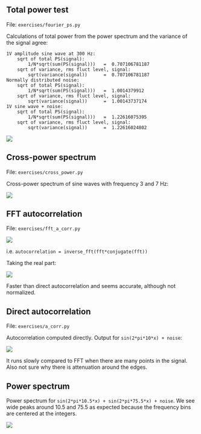 Total power test
----------------

File: `exercises/fourier_ps.py`

Calculations of total power from the power spectrum and the variance of the signal agree:

    1V amplitude sine wave at 300 Hz:
        sqrt of total PS(signal):
            1/N*sqrt(sum(PS(signal)))   =  0.707106781187
        sqrt of variance, rms fluct level, signal:
            sqrt(variance(signal))      =  0.707106781187
    Normally distributed noise:
        sqrt of total PS(signal):
            1/N*sqrt(sum(PS(signal)))   =  1.0014379912
        sqrt of variance, rms fluct level, signal:
            sqrt(variance(signal))      =  1.00143737174
    1V sine wave + noise:
        sqrt of total PS(signal):
            1/N*sqrt(sum(PS(signal)))   =  1.22616075395
        sqrt of variance, rms fluct level, signal:
            sqrt(variance(signal))      =  1.22616024802

![](http://i.imgur.com/SWlodCA.png)


Cross-power spectrum
--------------------

File: `exercises/cross_power.py`

Cross-power spectrum of sine waves with frequency 3 and 7 Hz:

![](http://i.imgur.com/cXADgdq.png)


FFT autocorrelation 
-------------------

File: `exercises/fft_a_corr.py`

![](http://i.imgur.com/FmDXkP1.png)

i.e. `autocorrelation = inverse_fft(fft*conjugate(fft))`

Taking the real part:

![](http://i.imgur.com/RsMOz27.png)

Faster than direct autocorrelation and seems accurate, although not normalized.


Direct autocorrelation 
----------------------

File: `exercises/a_corr.py`

Autocorrelation computed directly. Output for `sin(2*pi*10*x) + noise`:

![](http://i.imgur.com/8aQptHa.png)

It runs slowly compared to FFT when there are many points in the signal. Also not sure why there is attenuation around the edges.


Power spectrum
--------------

Power spectrum for `sin(2*pi*10.5*x) + sin(2*pi*75.5*x) + noise`. We see wide peaks around 10.5 and 75.5 as expected because the frequency bins are centered at the integers.

![](http://i.imgur.com/v1fLOwE.png)

